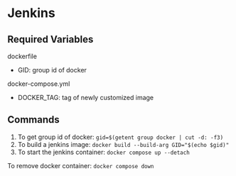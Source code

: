 # Jenkins

## Required Variables
dockerfile
- GID: group id of docker

docker-compose.yml
- DOCKER_TAG: tag of newly customized image

## Commands
1. To get group id of docker: `gid=$(getent group docker | cut -d: -f3)`
2. To build a jenkins image: `docker build --build-arg GID="$(echo $gid)"`
3. To start the jenkins container: `docker compose up --detach`

To remove docker container: `docker compose down`
